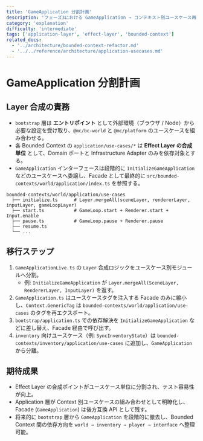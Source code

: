 ```yaml
---
title: 'GameApplication 分割計画'
description: 'フェーズ3における GameApplication → コンテキスト別ユースケース再配置計画と Effect Layer 合成方針。'
category: 'explanation'
difficulty: 'intermediate'
tags: ['application-layer', 'effect-layer', 'bounded-context']
related_docs:
  - '../architecture/bounded-context-refactor.md'
  - '../../reference/architecture/application-usecases.md'
---
```


# GameApplication 分割計画

## Layer 合成の責務

- `bootstrap` 層は **エントリポイント** として外部環境（ブラウザ / Node）から必要な設定を受け取り、`@mc/bc-world` と `@mc/platform` のユースケースを組み合わせる。
- 各 Bounded Context の `application/use-cases/*` は **Effect Layer の合成単位** として、Domain ポートと Infrastructure Adapter のみを依存対象とする。
- `GameApplication` インターフェースは段階的に `InitializeGameApplication` などのユースケースへ委譲し、Facade として最終的に `src/bounded-contexts/world/application/index.ts` を参照する。

```
bounded-contexts/world/application/use-cases
  ├── initialize.ts      # Layer.mergeAll(sceneLayer, rendererLayer, inputLayer, gameLoopLayer)
  ├── start.ts           # GameLoop.start + Renderer.start + Input.enable
  ├── pause.ts           # GameLoop.pause + Renderer.pause
  ├── resume.ts
  └── ...
```

## 移行ステップ

1. `GameApplicationLive.ts` の `Layer` 合成ロジックをユースケース別モジュールへ分割。
   - 例: `InitializeGameApplication` が `Layer.mergeAll(SceneLayer, RendererLayer, InputLayer)` を返す。
2. `GameApplication.ts` はユースケースタグを注入する Facade のみに縮小し、`Context.GenericTag` は `bounded-contexts/world/application/use-cases` のタグを再エクスポート。
3. `bootstrap/application.ts` での依存解決を `InitializeGameApplication` などに差し替え、Facade 経由で呼び出す。
4. `inventory` 向けユースケース（例: `SyncInventoryState`）は `bounded-contexts/inventory/application/use-cases` に追加し、`GameApplication` から分離。

## 期待成果

- Effect Layer の合成ポイントがユースケース単位に分割され、テスト容易性が向上。
- Application 層が Context 別ユースケースの組み合わせとして明瞭化し、Facade (`GameApplication`) は後方互換 API として残す。
- 将来的に `bootstrap` 層から `GameApplication` を段階的に撤去し、Bounded Context 間の依存方向を `world → inventory → player → interface` へ整理可能。
